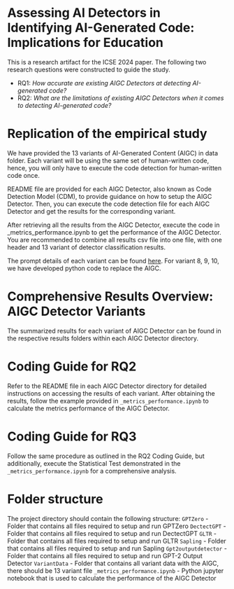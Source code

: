 # Assessing AI Detectors in Identifying AI-Generated Code: Implications for Education

This is a research artifact for the ICSE 2024 paper. The following two research questions were constructed to guide the study.
- RQ1: *How accurate are existing AIGC Detectors at detecting AI-generated code?*
- RQ2: *What are the limitations of existing AIGC Detectors when it comes to detecting AI-generated code?*

# Replication of the empirical study
We have provided the 13 variants of AI-Generated Content (AIGC) in data folder. Each variant will be using the same set of human-written code, hence, you will only have to execute the code detection for human-written code once.

README file are provided for each AIGC Detector, also known as Code Detection Model (CDM), to provide guidance on how to setup the AIGC Detector. Then, you can execute the code detection file for each AIGC Detector and get the results for the corresponding variant.

After retrieving all the results from the AIGC Detector, execute the code in _metrics_performance.ipynb to get the performance of the AIGC Detector. You are recommended to combine all results csv file into one file, with one header and 13 variant of detector classification results.

The prompt details of each variant can be found [here](https://figshare.com/articles/dataset/Variant_Description/24265018). For variant 8, 9, 10, we have developed python code to replace the AIGC.

# Comprehensive Results Overview: AIGC Detector Variants
The summarized results for each variant of AIGC Detector can be found in the respective results folders within each AIGC Detector directory.

# Coding Guide for RQ2
Refer to the README file in each AIGC Detector directory for detailed instructions on accessing the results of each variant. After obtaining the results, follow the example provided in `_metrics_performance.ipynb` to calculate the metrics performance of the AIGC Detector.

# Coding Guide for RQ3
Follow the same procedure as outlined in the RQ2 Coding Guide, but additionally, execute the Statistical Test demonstrated in the  `_metrics_performance.ipynb` for a comprehensive analysis.

# Folder structure
The project directory should contain the following structure:
`GPTZero` - Folder that contains all files required to setup and run GPTZero
`DectectGPT` - Folder that contains all files required to setup and run DectectGPT
`GLTR` - Folder that contains all files required to setup and run GLTR
`Sapling` - Folder that contains all files required to setup and run Sapling
`Gpt2outputdetector` - Folder that contains all files required to setup and run GPT-2 Output Detector
`VariantData` - Folder that contains all variant data with the AIGC, there should be 13 variant file 
`_metrics_performance.ipynb` - Python jupyter notebook that is used to calculate the performance of the AIGC Detector
